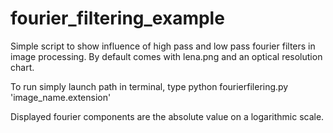 # fourier_filtering_example

Simple script to show influence of high pass and low pass fourier filters 
in image processing. By default comes with lena.png and an optical 
resolution chart. 

To run simply launch path in terminal, type 
python fourierfilering.py 'image_name.extension'

Displayed fourier components are the absolute value on a logarithmic 
scale.
